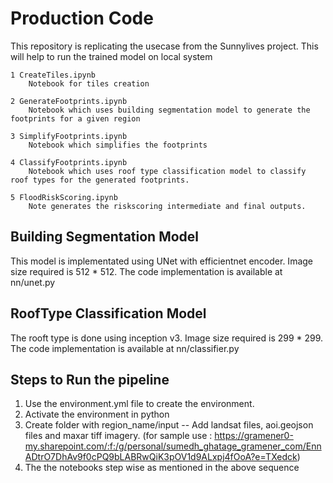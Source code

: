 # Production Code
This repository is replicating the usecase from the Sunnylives project. This will help to run the trained model on local system

    
    1 CreateTiles.ipynb
        Notebook for tiles creation

    2 GenerateFootprints.ipynb
        Notebook which uses building segmentation model to generate the footprints for a given region

    3 SimplifyFootprints.ipynb
        Notebook which simplifies the footprints

    4 ClassifyFootprints.ipynb
        Notebook which uses roof type classification model to classify roof types for the generated footprints.

    5 FloodRiskScoring.ipynb
        Note generates the riskscoring intermediate and final outputs.   

## Building Segmentation Model
This model is implementated using UNet with efficientnet encoder. Image size required is 512 * 512. The code implementation is available at nn/unet.py


## RoofType Classification Model
The rooft type is done using inception v3. Image size required is 299 * 299. The code implementation is available at nn/classifier.py


## Steps to Run the pipeline

1) Use the environment.yml file to create the environment.
2) Activate the environment in python 
3) Create folder with region_name/input -- Add landsat files, aoi.geojson files and maxar tiff imagery. (for sample use : https://gramener0-my.sharepoint.com/:f:/g/personal/sumedh_ghatage_gramener_com/EnnADtrO7DhAv9f0cPQ9bLABRwQiK3pOV1d9ALxpj4fOoA?e=TXedck)
4) The the notebooks step wise as mentioned in the above sequence
